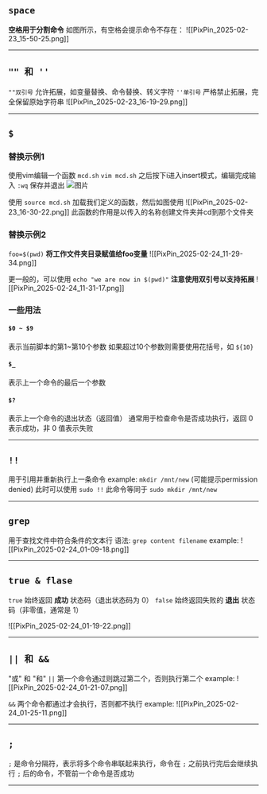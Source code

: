 ## `space` 
**空格用于分割命令**
如图所示，有空格会提示命令不存在：
![[PixPin_2025-02-23_15-50-25.png]]

---

## `"" 和 '' ` 
`""双引号` 允许拓展，如变量替换、命令替换、转义字符
`''单引号` 严格禁止拓展，完全保留原始字符串
![[PixPin_2025-02-23_16-19-29.png]]

---
## `$`
### 替换示例1
使用vim编辑一个函数 `mcd.sh` 
`vim mcd.sh` 之后按下i进入insert模式，编辑完成输入 `:wq` 保存并退出
![图片](PixPin_2025-02-23_16-29-46.png)

使用 `source mcd.sh` 加载我们定义的函数，然后如图使用
![[PixPin_2025-02-23_16-30-22.png]]
此函数的作用是以传入的名称创建文件夹并cd到那个文件夹

### 替换示例2
`foo=$(pwd)` **将工作文件夹目录赋值给foo变量**
![[PixPin_2025-02-24_11-29-34.png]]

更一般的，可以使用 `echo "we are now in $(pwd)"` **注意使用双引号以支持拓展**
![[PixPin_2025-02-24_11-31-17.png]]

### 一些用法
#### `$0 ~ $9`
表示当前脚本的第1~第10个参数
如果超过10个参数则需要使用花括号，如 `${10}`

#### `$_`
表示上一个命令的最后一个参数

#### `$?`
表示上一个命令的退出状态（返回值）
通常用于检查命令是否成功执行，返回 0 表示成功，非 0 值表示失败

---
## `!!`
用于引用并重新执行上一条命令
example: `mkdir /mnt/new` (可能提示permission denied)
此时可以使用 `sudo !!` 
此命令等同于 `sudo mkdir /mnt/new` 

---
## `grep`
用于查找文件中符合条件的文本行
语法: `grep content filename`
example: 
![[PixPin_2025-02-24_01-09-18.png]]

---
## `true & flase`
`true` 始终返回 **成功** 状态码（退出状态码为 0）
`false` 始终返回失败的 **退出** 状态码（非零值，通常是 1）

![[PixPin_2025-02-24_01-19-22.png]]

---
## `|| 和 &&`
"或" 和 "和" 
`||` 第一个命令通过则跳过第二个，否则执行第二个
example: 
![[PixPin_2025-02-24_01-21-07.png]]

`&&` 两个命令都通过才会执行，否则都不执行
example: 
![[PixPin_2025-02-24_01-25-11.png]]

---
## `;`
`;` 是命令分隔符，表示将多个命令串联起来执行，命令在 `;` 之前执行完后会继续执行 `;` 后的命令，不管前一个命令是否成功

---